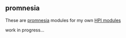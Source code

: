## promnesia

These are [promnesia](https://github.com/karlicoss/promnesia) modules for my own [HPI modules](https://github.com/seanbreckenridge/HPI)

work in progress...
